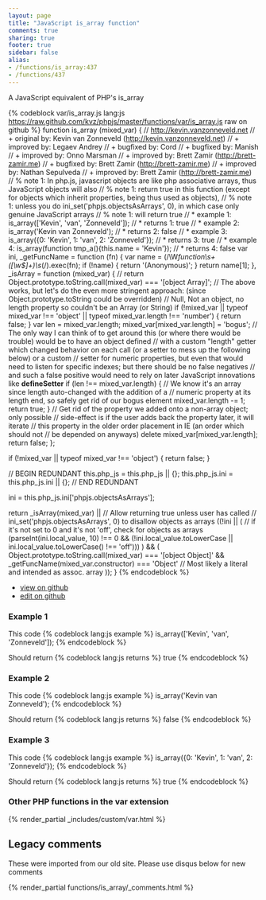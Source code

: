 ```yaml
---
layout: page
title: "JavaScript is_array function"
comments: true
sharing: true
footer: true
sidebar: false
alias:
- /functions/is_array:437
- /functions/437
---
```

<!-- Generated by Rakefile:build -->
A JavaScript equivalent of PHP's is_array

{% codeblock var/is_array.js lang:js https://raw.github.com/kvz/phpjs/master/functions/var/is_array.js raw on github %}
function is_array (mixed_var) {
  // http://kevin.vanzonneveld.net
  // +   original by: Kevin van Zonneveld (http://kevin.vanzonneveld.net)
  // +   improved by: Legaev Andrey
  // +   bugfixed by: Cord
  // +   bugfixed by: Manish
  // +   improved by: Onno Marsman
  // +   improved by: Brett Zamir (http://brett-zamir.me)
  // +   bugfixed by: Brett Zamir (http://brett-zamir.me)
  // +   improved by: Nathan Sepulveda
  // +   improved by: Brett Zamir (http://brett-zamir.me)
  // %        note 1: In php.js, javascript objects are like php associative arrays, thus JavaScript objects will also
  // %        note 1: return true in this function (except for objects which inherit properties, being thus used as objects),
  // %        note 1: unless you do ini_set('phpjs.objectsAsArrays', 0), in which case only genuine JavaScript arrays
  // %        note 1: will return true
  // *     example 1: is_array(['Kevin', 'van', 'Zonneveld']);
  // *     returns 1: true
  // *     example 2: is_array('Kevin van Zonneveld');
  // *     returns 2: false
  // *     example 3: is_array({0: 'Kevin', 1: 'van', 2: 'Zonneveld'});
  // *     returns 3: true
  // *     example 4: is_array(function tmp_a(){this.name = 'Kevin'});
  // *     returns 4: false
  var ini,
    _getFuncName = function (fn) {
      var name = (/\W*function\s+([\w\$]+)\s*\(/).exec(fn);
      if (!name) {
        return '(Anonymous)';
      }
      return name[1];
    },
    _isArray = function (mixed_var) {
      // return Object.prototype.toString.call(mixed_var) === '[object Array]';
      // The above works, but let's do the even more stringent approach: (since Object.prototype.toString could be overridden)
      // Null, Not an object, no length property so couldn't be an Array (or String)
      if (!mixed_var || typeof mixed_var !== 'object' || typeof mixed_var.length !== 'number') {
        return false;
      }
      var len = mixed_var.length;
      mixed_var[mixed_var.length] = 'bogus';
      // The only way I can think of to get around this (or where there would be trouble) would be to have an object defined
      // with a custom "length" getter which changed behavior on each call (or a setter to mess up the following below) or a custom
      // setter for numeric properties, but even that would need to listen for specific indexes; but there should be no false negatives
      // and such a false positive would need to rely on later JavaScript innovations like __defineSetter__
      if (len !== mixed_var.length) { // We know it's an array since length auto-changed with the addition of a
      // numeric property at its length end, so safely get rid of our bogus element
        mixed_var.length -= 1;
        return true;
      }
      // Get rid of the property we added onto a non-array object; only possible
      // side-effect is if the user adds back the property later, it will iterate
      // this property in the older order placement in IE (an order which should not
      // be depended on anyways)
      delete mixed_var[mixed_var.length];
      return false;
    };

  if (!mixed_var || typeof mixed_var !== 'object') {
    return false;
  }

  // BEGIN REDUNDANT
  this.php_js = this.php_js || {};
  this.php_js.ini = this.php_js.ini || {};
  // END REDUNDANT

  ini = this.php_js.ini['phpjs.objectsAsArrays'];

  return _isArray(mixed_var) ||
    // Allow returning true unless user has called
    // ini_set('phpjs.objectsAsArrays', 0) to disallow objects as arrays
    ((!ini || ( // if it's not set to 0 and it's not 'off', check for objects as arrays
    (parseInt(ini.local_value, 10) !== 0 && (!ini.local_value.toLowerCase || ini.local_value.toLowerCase() !== 'off')))
    ) && (
    Object.prototype.toString.call(mixed_var) === '[object Object]' && _getFuncName(mixed_var.constructor) === 'Object' // Most likely a literal and intended as assoc. array
    ));
}
{% endcodeblock %}

 - [view on github](https://github.com/kvz/phpjs/blob/master/functions/var/is_array.js)
 - [edit on github](https://github.com/kvz/phpjs/edit/master/functions/var/is_array.js)

### Example 1
This code
{% codeblock lang:js example %}
is_array(['Kevin', 'van', 'Zonneveld']);
{% endcodeblock %}

Should return
{% codeblock lang:js returns %}
true
{% endcodeblock %}

### Example 2
This code
{% codeblock lang:js example %}
is_array('Kevin van Zonneveld');
{% endcodeblock %}

Should return
{% codeblock lang:js returns %}
false
{% endcodeblock %}

### Example 3
This code
{% codeblock lang:js example %}
is_array({0: 'Kevin', 1: 'van', 2: 'Zonneveld'});
{% endcodeblock %}

Should return
{% codeblock lang:js returns %}
true
{% endcodeblock %}


### Other PHP functions in the var extension
{% render_partial _includes/custom/var.html %}
## Legacy comments
These were imported from our old site. Please use disqus below for new comments
<div style="overflow-y: scroll; max-height: 500px;">
{% render_partial functions/is_array/_comments.html %}
</div>
